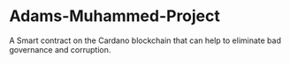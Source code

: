 # Adams-Muhammed-Project
A Smart contract on the Cardano blockchain that can help to eliminate bad governance and corruption.
